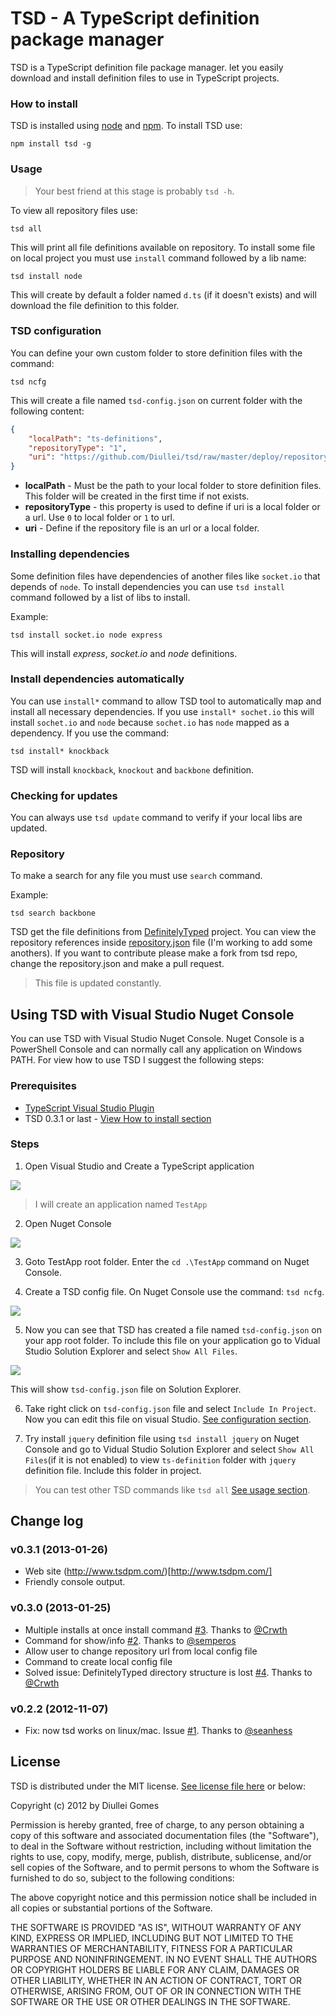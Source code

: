 TSD - A TypeScript definition package manager
=============================================

TSD is a TypeScript definition file package manager.  let you easily download and install definition files to use in TypeScript projects.

### How to install

TSD is installed using [node](http://nodejs.org/) and [npm](https://npmjs.org/). To install TSD use:

    npm install tsd -g

### Usage

> Your best friend at this stage is probably `tsd -h`.

To view all repository files use:

    tsd all

This will print all file definitions available on repository. To install some file on local project you must use `install` command followed by a lib name:

    tsd install node

This will create by default a folder named `d.ts` (if it doesn't exists) and will download the file definition to this folder.

### TSD configuration

You can define your own custom folder to store definition files with the command:

	tsd ncfg

This will create a file named `tsd-config.json` on current folder with the following content:

```json	
{
	"localPath": "ts-definitions",
	"repositoryType": "1",
	"uri": "https://github.com/Diullei/tsd/raw/master/deploy/repository.json"
}
```

* **localPath** - Must be the path to your local folder to store definition files. This folder will be created in the first time if not exists.
* **repositoryType** - this property is used to define if uri is a local folder or a url. Use `0` to local folder or `1` to url.
* **uri** - Define if the repository file is an url or a local folder.

### Installing dependencies

Some definition files have dependencies of another files like `socket.io` that depends of `node`. To install dependencies you can use `tsd install` command followed by a list of libs to install. 

Example:

	tsd install socket.io node express
	
This will install _express_, _socket.io_ and _node_ definitions.

### Install dependencies automatically

You can use `install*` command to allow TSD tool to automatically map and install all necessary dependencies. If you use `install* sochet.io` this will install `sochet.io` and `node` because `sochet.io` has `node` mapped as a dependency. If you use the command:

	tsd install* knockback
	
TSD will install `knockback`, `knockout` and `backbone` definition.

### Checking for updates

You can always use `tsd update` command to verify if your local libs are updated.

### Repository

To make a search for any file you must use `search` command.

Example:

    tsd search backbone

TSD get the file definitions from [DefinitelyTyped](https://github.com/borisyankov/DefinitelyTyped) project. You can view the repository references inside [repository.json](https://github.com/Diullei/tsd/blob/master/deploy/repository.json) file (I'm working to add some anothers). If you want to contribute please make a fork from tsd repo, change the repository.json and make a pull request.

> This file is updated constantly.

## Using TSD with Visual Studio Nuget Console

You can use TSD with Visual Studio Nuget Console. Nuget Console is a PowerShell Console and can normally call any application on Windows PATH. For view how to use TSD I suggest the following steps:

### Prerequisites

* [TypeScript Visual Studio Plugin](http://www.microsoft.com/en-us/download/details.aspx?id=34790)
* TSD 0.3.1 or last - [View How to install section](https://github.com/Diullei/tsd#how-to-install)

### Steps

1. Open Visual Studio and Create a TypeScript application 

![](https://github.com/Diullei/tsd/raw/master/doc_img/create_ts_app.png)

> I will create an application named `TestApp`

2. Open Nuget Console

![](https://github.com/Diullei/tsd/raw/master/doc_img/open_nuget_console.png)

3. Goto TestApp root folder. Enter the `cd .\TestApp` command on Nuget Console.

4. Create a TSD config file. On Nuget Console use the command: `tsd ncfg`.

![](https://github.com/Diullei/tsd/raw/master/doc_img/tsd_cnfg_nuget.png)

5. Now you can see that TSD has created a file named `tsd-config.json` on your app root folder. To include this file on your application go to Vidual Studio Solution Explorer and select `Show All Files`.

![](https://github.com/Diullei/tsd/raw/master/doc_img/show_all_files.png)

This will show `tsd-config.json` file on Solution Explorer.

6. Take right click on `tsd-config.json` file and select `Include In Project`. Now you can edit this file on visual Studio. [See configuration section](https://github.com/Diullei/tsd#tsd-configuration).

7. Try install `jquery` definition file using `tsd install jquery` on Nuget Console and go to Vidual Studio Solution Explorer and select `Show All Files`(if it is not enabled) to view `ts-definition` folder with `jquery` definition file. Include this folder in project.

> You can test other TSD commands like `tsd all` [See usage section](https://github.com/Diullei/tsd#usage).

## Change log

### v0.3.1 (2013-01-26)

* Web site (http://www.tsdpm.com/)[http://www.tsdpm.com/]
* Friendly console output.

### v0.3.0 (2013-01-25)

* Multiple installs at once install command [#3](https://github.com/Diullei/tsd/issues/3). Thanks to [@Crwth](https://github.com/Crwth)
* Command for show/info [#2](https://github.com/Diullei/tsd/issues/2). Thanks to [@semperos](https://github.com/semperos)
* Allow user to change repository url from local config file
* Command to create local config file
* Solved issue: DefinitelyTyped directory structure is lost [#4](https://github.com/Diullei/tsd/issues/4). Thanks to [@Crwth](https://github.com/Crwth)

### v0.2.2 (2012-11-07)

* Fix: now tsd works on linux/mac. Issue [#1](https://github.com/Diullei/tsd/issues/1). Thanks to [@seanhess](https://github.com/seanhess)

## License

TSD is distributed under the MIT license. [See license file here](https://raw.github.com/Diullei/tsd/master/LICENSE.txt) or below:

Copyright (c) 2012 by Diullei Gomes

Permission is hereby granted, free of charge, to any person obtaining a copy of this software and associated documentation files (the "Software"), to deal in the Software without restriction, including without limitation the rights to use, copy, modify, merge, publish, distribute, sublicense, and/or sell copies of the Software, and to permit persons to whom the Software is furnished to do so, subject to the following conditions:

The above copyright notice and this permission notice shall be included in all copies or substantial portions of the Software.

THE SOFTWARE IS PROVIDED "AS IS", WITHOUT WARRANTY OF ANY KIND, EXPRESS OR IMPLIED, INCLUDING BUT NOT LIMITED TO THE WARRANTIES OF MERCHANTABILITY, FITNESS FOR A PARTICULAR PURPOSE AND NONINFRINGEMENT. IN NO EVENT SHALL THE AUTHORS OR COPYRIGHT HOLDERS BE LIABLE FOR ANY CLAIM, DAMAGES OR OTHER LIABILITY, WHETHER IN AN ACTION OF CONTRACT, TORT OR OTHERWISE, ARISING FROM, OUT OF OR IN CONNECTION WITH THE SOFTWARE OR THE USE OR OTHER DEALINGS IN THE SOFTWARE.
